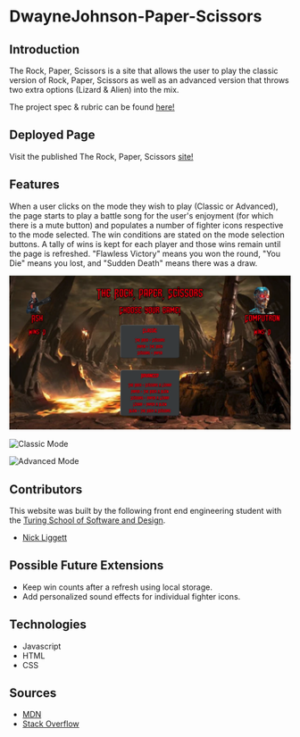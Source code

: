 # DwayneJohnson-Paper-Scissors

## Introduction
The Rock, Paper, Scissors is a site that allows the user to play the classic version of Rock, Paper, Scissors as well as an advanced version that throws two extra options (Lizard & Alien) into the mix.

The project spec & rubric can be found [here!](https://frontend.turing.edu/projects/module-1/rock-paper-scissors-solo-v2.html)

## Deployed Page
Visit the published The Rock, Paper, Scissors [site!]()

## Features
When a user clicks on the mode they wish to play (Classic or Advanced), the page starts to play a battle song for the user's enjoyment (for which there is a mute button) and populates a number of fighter icons respective to the mode selected. The win conditions are stated on the mode selection buttons. A tally of wins is kept for each player and those wins remain until the page is refreshed. "Flawless Victory" means you won the round, "You Die" means you lost, and "Sudden Death" means there was a draw.

 ![Home Page](./assets/Home-View.png)

 ![Classic Mode](file:///Users/nick/DwayneJohnson-Paper-Scissors/assets/Classic-Mode.png)

 ![Advanced Mode](file:///Users/nick/DwayneJohnson-Paper-Scissors/assets/Advanced-Mode.png)


## Contributors
This website was built by the following front end engineering student with the [Turing School of Software and Design](https://turing.edu/).

  - [Nick Liggett](https://github.com/NickLiggett)

## Possible Future Extensions
  - Keep win counts after a refresh using local storage.
  - Add personalized sound effects for individual fighter icons.

## Technologies
  - Javascript
  - HTML
  - CSS
  
## Sources
  - [MDN](http://developer.mozilla.org/en-US/)
  - [Stack Overflow](https://stackoverflow.com/)
